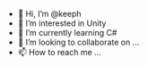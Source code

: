 - 👋 Hi, I’m @keeph
- 👀 I’m interested in Unity
- 🌱 I’m currently learning C#
- 💞️ I’m looking to collaborate on ...
- 📫 How to reach me ...

<!---
keeph/keeph is a ✨ special ✨ repository because its `README.md` (this file) appears on your GitHub profile.
You can click the Preview link to take a look at your changes.
--->
